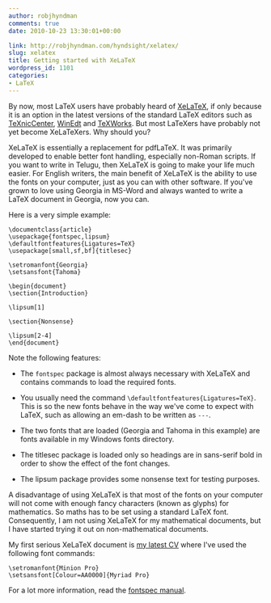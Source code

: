 ```yaml
---
author: robjhyndman
comments: true
date: 2010-10-23 13:30:01+00:00

link: http://robjhyndman.com/hyndsight/xelatex/
slug: xelatex
title: Getting started with XeLaTeX
wordpress_id: 1101
categories:
- LaTeX
---
```


By now, most LaTeX users have probably heard of [XeLaTeX](http://en.wikipedia.org/wiki/XeTeX), if only because it is an option in the latest versions of the standard LaTeX editors such as [TeXnicCenter](http://texniccenter.org), [WinEdt](http://www.winedt.com) and [TeXWorks](http://www.tug.org/texworks/). But most LaTeXers have probably not yet become XeLaTeXers. Why should you?

XeLaTeX is essentially a replacement for pdfLaTeX. It was primarily developed to enable better font handling, especially non-Roman scripts. If you want to write in Telugu, then XeLaTeX is going to make your life much easier. For English writers, the main benefit of XeLaTeX is the ability to use the fonts on your computer, just as you can with other software. If you've grown to love using Georgia in MS-Word and always wanted to write a LaTeX document in Georgia, now you can.

Here is a very simple example:

    
    \documentclass{article}
    \usepackage{fontspec,lipsum}
    \defaultfontfeatures{Ligatures=TeX}
    \usepackage[small,sf,bf]{titlesec}
    
    \setromanfont{Georgia}
    \setsansfont{Tahoma}
    
    \begin{document}
    \section{Introduction}
    
    \lipsum[1]
    
    \section{Nonsense}
    
    \lipsum[2-4]
    \end{document}


Note the following features:



	
  * The `fontspec` package is almost always necessary with XeLaTeX and contains commands to load the required fonts.

	
  * You usually need the command `\defaultfontfeatures{Ligatures=TeX}`. This is so the new fonts behave in the way we've come to expect with LaTeX, such as allowing an em-dash to be written as `---`.

	
  * The two fonts that are loaded (Georgia and Tahoma in this example) are fonts available in my Windows fonts directory.

	
  * The titlesec package is loaded only so headings are in sans-serif bold in order to show the effect of the font changes.

	
  * The lipsum package provides some nonsense text for testing purposes.


A disadvantage of using XeLaTeX is that most of the fonts on your computer will not come with enough fancy characters (known as glyphs) for mathematics. So maths has to be set using  a standard LaTeX font. Consequently, I am not using XeLaTeX for my mathematical documents, but I have started trying it out on non-mathematical documents.

My first serious XeLaTeX document is [my latest CV](http://robjhyndman.com/RobHyndmanCV.pdf) where I've used the following font commands:

    
    \setromanfont{Minion Pro}
    \setsansfont[Colour=AA0000]{Myriad Pro}


For a lot more information, read the [fontspec manual](http://tug.ctan.org/tex-archive/macros/latex/contrib/fontspec/fontspec.pdf).
